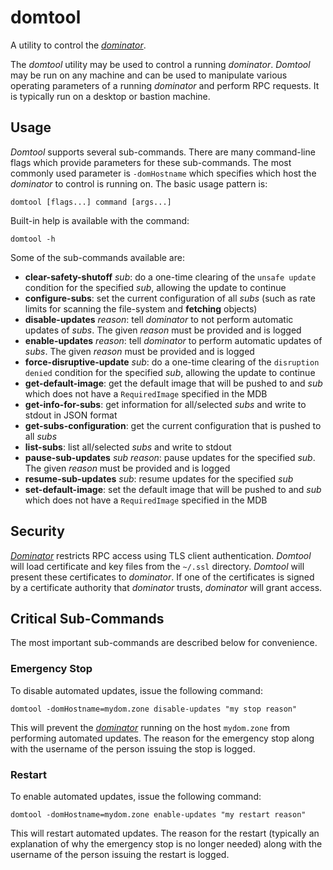 # domtool
A utility to control the *[dominator](../dominator/README.md)*.

The *domtool* utility may be used to control a running *dominator*.
*Domtool* may be run on any machine and can be used to manipulate various
operating parameters of a running *dominator* and perform RPC requests. It is
typically run on a desktop or bastion machine.

## Usage
*Domtool* supports several sub-commands. There are many command-line flags which
provide parameters for these sub-commands. The most commonly used parameter is
`-domHostname` which specifies which host the *dominator* to control is running
on.
The basic usage pattern is:

```
domtool [flags...] command [args...]
```

Built-in help is available with the command:

```
domtool -h
```

Some of the sub-commands available are:

- **clear-safety-shutoff** *sub*: do a one-time clearing of the `unsafe update`
                                  condition for the specified *sub*, allowing
				  the update to continue
- **configure-subs**: set the current configuration of all *subs* (such as rate
                      limits for scanning the file-system and **fetching**
                      objects)
- **disable-updates** *reason*: tell *dominator* to not perform automatic
                                updates of *subs*. The given *reason* must be
                                provided and is logged
- **enable-updates** *reason*: tell *dominator* to perform automatic updates of
                               *subs*. The given *reason* must be provided and
                               is logged
- **force-disruptive-update** *sub*: do a one-time clearing of the `disruption
                                     denied` condition for the specified *sub*,
				     allowing the update to continue
- **get-default-image**: get the default image that will be pushed to and *sub*
                         which does not have a `RequiredImage` specified in the
			 MDB
- **get-info-for-subs**: get information for all/selected *subs* and write to
                         stdout in JSON format
- **get-subs-configuration**: get the current configuration that is pushed to
                              all *subs*
- **list-subs**: list all/selected *subs* and write to stdout
- **pause-sub-updates** *sub* *reason*: pause updates for the specified *sub*.
                                        The given *reason* must be provided and
					is logged
- **resume-sub-updates** *sub*: resume updates for the specified *sub*
- **set-default-image**: set the default image that will be pushed to and *sub*
                         which does not have a `RequiredImage` specified in the
			 MDB

## Security
*[Dominator](../dominator/README.md)* restricts RPC access using TLS client
authentication. *Domtool* will load certificate and key files from the
`~/.ssl` directory. *Domtool* will present these certificates to *dominator*. If
one of the certificates is signed by a certificate authority that *dominator*
trusts, *dominator* will grant access.

## Critical Sub-Commands
The most important sub-commands are described below for convenience.

### Emergency Stop
To disable automated updates, issue the following command:

```domtool -domHostname=mydom.zone disable-updates "my stop reason"```

This will prevent the *[dominator](../dominator/README.md)* running on the host
`mydom.zone` from performing automated updates. The reason for the emergency
stop along with the username of the person issuing the stop is logged.

### Restart
To enable automated updates, issue the following command:

```domtool -domHostname=mydom.zone enable-updates "my restart reason"```

This will restart automated updates. The reason for the restart (typically an
explanation of why the emergency stop is no longer needed) along with the
username of the person issuing the restart is logged.

